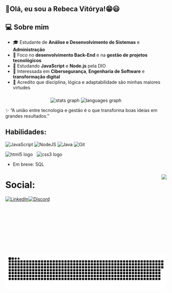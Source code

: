 # 

## 👏Olá, eu sou a Rebeca Vitórya!😁😃
## 💻 Sobre mim
- 🎓 Estudante de **Análise e Desenvolvimento de Sistemas** e **Administração**  
- 💼 Foco no **desenvolvimento Back-End** e na **gestão de projetos tecnológicos**  
- 🌱 Estudando **JavaScript** e **Node.js** pela DIO  
- 🔐 Interessada em **Cibersegurança**, **Engenharia de Software** e **transformação digital**  
- 💬 Acredito que disciplina, lógica e adaptabilidade são minhas maiores virtudes

###

<div align="center">
  <img src="https://github-readme-stats.vercel.app/api?username=RebecaVitorya&hide_title=false&hide_rank=false&show_icons=true&include_all_commits=true&count_private=true&disable_animations=false&theme=radical&locale=en&hide_border=false" height="150" alt="stats graph"  />
  <img src="https://github-readme-stats.vercel.app/api/top-langs?username=RebecaVitorya&locale=en&hide_title=false&layout=compact&card_width=320&langs_count=5&theme=radical&hide_border=false" height="150" alt="languages graph"  />
</div>

✨ “A união entre tecnologia e gestão é o que transforma boas ideias em grandes resultados.”  

## Habilidades:
![JavaScript](https://img.shields.io/badge/JavaScript-F7DF1E?style=for-the-badge&logo=javascript&logoColor=black)
![NodeJS](https://img.shields.io/badge/node.js-6DA55F?style=for-the-badge&logo=node.js&logoColor=white)
![Java](https://img.shields.io/badge/java-%23ED8B00.svg?style=for-the-badge&logo=openjdk&logoColor=white)
![Git](https://img.shields.io/badge/GIT-E44C30?style=for-the-badge&logo=git&logoColor=white)

<img src="https://cdn.jsdelivr.net/gh/devicons/devicon/icons/html5/html5-original.svg" height="30" alt="html5 logo"/><img width="12" /><img src="https://cdn.jsdelivr.net/gh/devicons/devicon/icons/css3/css3-original.svg" height="30" alt="css3 logo"/>
<img width="12" /> 

- Em breve: SQL
###

<img align="right" height="250" src="https://giffiles.alphacoders.com/121/12113.gif"  />

### 
 # Social:
[![LinkedIn](https://img.shields.io/badge/LinkedIn-0077B5?style=for-the-badge&logo=linkedin&logoColor=white)](https://www.linkedin.com/in/rebecavitorya022/)[![Discord](https://img.shields.io/badge/Discord-7289DA?style=for-the-badge&logo=discord&logoColor=white)](https://discord.com/users/723628233911697458)

![gif de cobra](https://github.com/RebecaVitorya/RebecaVitorya/blob/output/github-snake-dark.svg)


